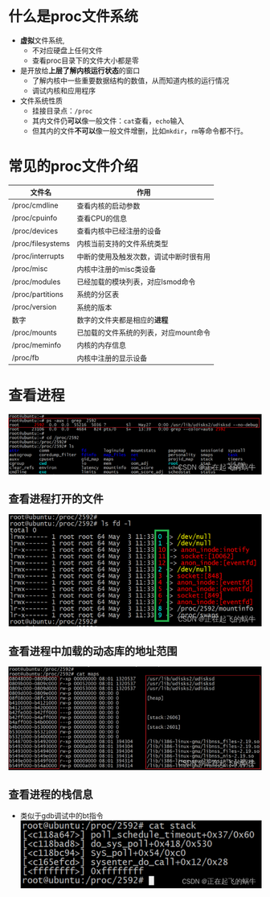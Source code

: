 # 什么是proc文件系统
- **虚拟**文件系统,
	- 不对应硬盘上任何文件
	- 查看proc目录下的文件大小都是零
- 是开放给**上层了解内核运行状态**的窗口
	- 了解内核中一些重要数据结构的数值，从而知道内核的运行情况
	- 调试内核和应用程序
- 文件系统性质
	- 挂接目录点：`/proc`
	-   其内文件仍**可以**像一般文件：`cat`查看，`echo`输入
	-   但其内的文件**不可以**像一般文件增删，比如`mkdir`，`rm`等命令都不行。

# 常见的proc文件介绍
| 文件名               | 作用                    |
|-------------------|-----------------------|
| /proc/cmdline     | 查看内核的启动参数             |
| /proc/cpuinfo     | 查看CPU的信息              |
| /proc/devices     | 查看内核中已经注册的设备          |
| /proc/filesystems | 内核当前支持的文件系统类型         |
| /proc/interrupts  | 中断的使用及触发次数，调试中断时很有用   |
| /proc/misc        | 内核中注册的misc类设备         |
| /proc/modules     | 已经加载的模块列表，对应lsmod命令   |
| /proc/partitions  | 系统的分区表                |
| /proc/version     | 系统的版本                 |
| 数字                | 数字的文件夹都是相应的**进程**         |
| /proc/mounts      | 已加载的文件系统的列表，对应mount命令 |
| /proc/meminfo     | 内核的内存信息               |
| /proc/fb          | 内核中注册的显示设备            |

# 查看进程
![](../photo/Pasted%20image%2020230508161806.png)

## 查看进程打开的文件
![](../photo/Pasted%20image%2020230508161842.png)

## 查看进程中加载的动态库的地址范围
![](../photo/Pasted%20image%2020230508161858.png)

## 查看进程的栈信息
- 类似于gdb调试中的bt指令
![](../photo/Pasted%20image%2020230508161918.png)